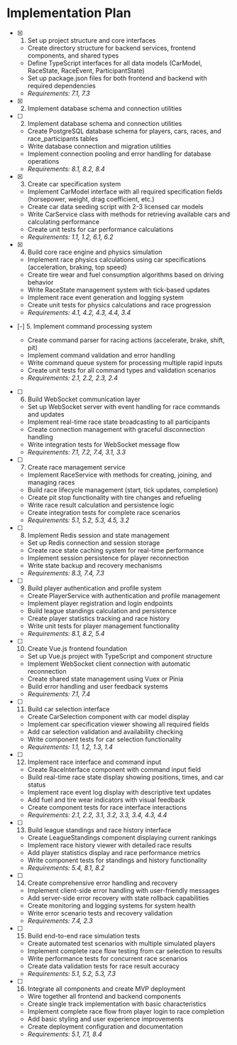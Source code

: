 # Implementation Plan

- [x] 1. Set up project structure and core interfaces





  - Create directory structure for backend services, frontend components, and shared types
  - Define TypeScript interfaces for all data models (CarModel, RaceState, RaceEvent, ParticipantState)
  - Set up package.json files for both frontend and backend with required dependencies
  - _Requirements: 7.1, 7.3_
- [x] 2. Implement database schema and connection utilities







- [ ] 2. Implement database schema and connection utilities

  - Create PostgreSQL database schema for players, cars, races, and race_participants tables
  - Write database connection and migration utilities
  - Implement connection pooling and error handling for database operations
  - _Requirements: 8.1, 8.2, 8.4_

- [x] 3. Create car specification system





  - Implement CarModel interface with all required specification fields (horsepower, weight, drag coefficient, etc.)
  - Create car data seeding script with 2-3 licensed car models
  - Write CarService class with methods for retrieving available cars and calculating performance
  - Create unit tests for car performance calculations
  - _Requirements: 1.1, 1.2, 6.1, 6.2_

- [x] 4. Build core race engine and physics simulation




  - Implement race physics calculations using car specifications (acceleration, braking, top speed)
  - Create tire wear and fuel consumption algorithms based on driving behavior
  - Write RaceState management system with tick-based updates
  - Implement race event generation and logging system
  - Create unit tests for physics calculations and race progression
  - _Requirements: 4.1, 4.2, 4.3, 4.4, 3.4_

- [-] 5. Implement command processing system



  - Create command parser for racing actions (accelerate, brake, shift, pit)
  - Implement command validation and error handling
  - Write command queue system for processing multiple rapid inputs
  - Create unit tests for all command types and validation scenarios
  - _Requirements: 2.1, 2.2, 2.3, 2.4_

- [ ] 6. Build WebSocket communication layer
  - Set up WebSocket server with event handling for race commands and updates
  - Implement real-time race state broadcasting to all participants
  - Create connection management with graceful disconnection handling
  - Write integration tests for WebSocket message flow
  - _Requirements: 7.1, 7.2, 7.4, 3.1, 3.3_

- [ ] 7. Create race management service
  - Implement RaceService with methods for creating, joining, and managing races
  - Build race lifecycle management (start, tick updates, completion)
  - Create pit stop functionality with tire changes and refueling
  - Write race result calculation and persistence logic
  - Create integration tests for complete race scenarios
  - _Requirements: 5.1, 5.2, 5.3, 4.5, 3.2_

- [ ] 8. Implement Redis session and state management
  - Set up Redis connection and session storage
  - Create race state caching system for real-time performance
  - Implement session persistence for player reconnection
  - Write state backup and recovery mechanisms
  - _Requirements: 8.3, 7.4, 7.3_

- [ ] 9. Build player authentication and profile system
  - Create PlayerService with authentication and profile management
  - Implement player registration and login endpoints
  - Build league standings calculation and persistence
  - Create player statistics tracking and race history
  - Write unit tests for player management functionality
  - _Requirements: 8.1, 8.2, 5.4_

- [ ] 10. Create Vue.js frontend foundation
  - Set up Vue.js project with TypeScript and component structure
  - Implement WebSocket client connection with automatic reconnection
  - Create shared state management using Vuex or Pinia
  - Build error handling and user feedback systems
  - _Requirements: 7.1, 7.4_

- [ ] 11. Build car selection interface
  - Create CarSelection component with car model display
  - Implement car specification viewer showing all required fields
  - Add car selection validation and availability checking
  - Write component tests for car selection functionality
  - _Requirements: 1.1, 1.2, 1.3, 1.4_

- [ ] 12. Implement race interface and command input
  - Create RaceInterface component with command input field
  - Build real-time race state display showing positions, times, and car status
  - Implement race event log display with descriptive text updates
  - Add fuel and tire wear indicators with visual feedback
  - Create component tests for race interface interactions
  - _Requirements: 2.1, 2.2, 3.1, 3.2, 3.3, 3.4, 4.3, 4.4_

- [ ] 13. Build league standings and race history interface
  - Create LeagueStandings component displaying current rankings
  - Implement race history viewer with detailed race results
  - Add player statistics display and race performance metrics
  - Write component tests for standings and history functionality
  - _Requirements: 5.4, 8.1, 8.2_

- [ ] 14. Create comprehensive error handling and recovery
  - Implement client-side error handling with user-friendly messages
  - Add server-side error recovery with state rollback capabilities
  - Create monitoring and logging systems for system health
  - Write error scenario tests and recovery validation
  - _Requirements: 7.4, 2.3_

- [ ] 15. Build end-to-end race simulation tests
  - Create automated test scenarios with multiple simulated players
  - Implement complete race flow testing from car selection to results
  - Write performance tests for concurrent race scenarios
  - Create data validation tests for race result accuracy
  - _Requirements: 5.1, 5.2, 5.3, 7.3_

- [ ] 16. Integrate all components and create MVP deployment
  - Wire together all frontend and backend components
  - Create single track implementation with basic characteristics
  - Implement complete race flow from player login to race completion
  - Add basic styling and user experience improvements
  - Create deployment configuration and documentation
  - _Requirements: 5.1, 7.1, 8.4_